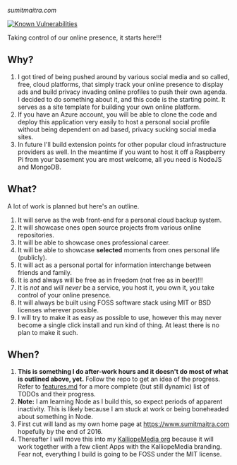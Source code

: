 *sumitmaitra.com*

 [![Known Vulnerabilities](https://snyk.io/test/github/sumitkm/sumitmaitra.com/badge.svg)](https://snyk.io/test/github/sumitkm/sumitmaitra.com)

Taking control of our online presence, it starts here!!!

## Why? ##
1. I got tired of being pushed around by various social media and so called, free, cloud platforms, that simply track your online presence to display ads and build privacy invading online profiles to push their own agenda. I decided to do something about it, and this code is the starting point. It serves as a site template for building your own online platform.  
2. If you have an Azure account, you will be able to clone the code and deploy this application very easily to host a personal social profile without being dependent on ad based, privacy sucking social media sites.  
3. In future I'll build extension points for other popular cloud infrastructure providers as well. In the meantime if you want to host it off a Raspberry Pi from your basement you are most welcome, all you need is NodeJS and MongoDB.  

## What? ##

A lot of work is planned but here's an outline.
1. It will serve as the web front-end for a personal cloud backup system.
2. It will showcase ones open source projects from various online repositories.
3. It will be able to showcase ones professional career.
4. It will be able to showcase **selected** moments from ones personal life (publicly).
5. It will act as a personal portal for information interchange between friends and family.
6. It is and always will be free as in freedom (not free as in beer)!!!   
7. It is *not* and *will never* be a service, you host it, you own it, you take control of your online presence.   
8. It will always be built using FOSS software stack using MIT or BSD licenses wherever possible.
9. I will try to make it as easy as possible to use, however this may never become a single click install and run kind of thing. At least there is no plan to make it such.  

## When? ##
1. **This is something I do after-work hours and it doesn't do most of what is outlined above, yet.** Follow the repo to get an idea of the progress. Refer to [features.md](/features.md) for a more complete (but still dynamic) list of TODOs and their progress.   
2. **Note:** I am learning Node as I build this, so expect periods of apparent inactivity. This is likely because I am stuck at work or being boneheaded about something in Node.
3. First cut will land as my own home page at https://www.sumitmaitra.com hopefully by the end of 2016.
4. Thereafter I will move this into my [KalliopeMedia org](http://github.com/kalliopemedia) because it will work together with a few client Apps with the KalliopeMedia branding. Fear not, everything I build is going to be FOSS under the MIT license.
